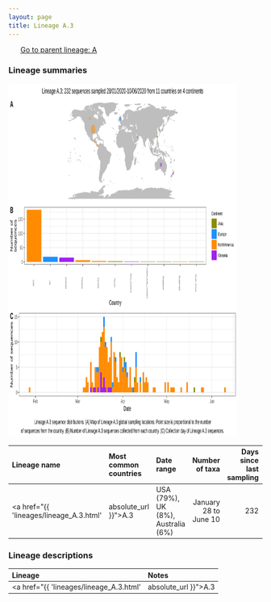 ```yaml
---
layout: page
title: Lineage A.3
---
```




<p>
<ul class="actions small">
	 <a href="{{ 'lineages/lineage_A.html' | absolute_url }}" class="button special fit">Go to parent lineage: A</a>
</ul>
</p>
<h3> Lineage summaries</h3>

<img src="../assets/images/A.3.svg" alt="A.3 lineage summary figure" width="90%" height="700px" />


| Lineage name | Most common countries | Date range | Number of taxa |  Days since last sampling | Known Travel | Recall value |
|:-----|:-----|:-------|-------:|-------:|:---------|--------:|
| <a href="{{ 'lineages/lineage_A.3.html' | absolute_url }}">A.3</a> | USA (79%), UK (8%), Australia (6%) | January 28 to June 10 | 232 | USA to Taiwan (1), United_States to USA (1) | 0.99 |

<h3>Lineage descriptions</h3>

| Lineage | Notes |
|:-----|:-----|
| <a href="{{ 'lineages/lineage_A.3.html' | absolute_url }}">A.3</a> | USA and Australian lineage  |

